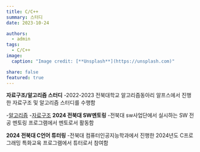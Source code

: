 ```yaml
---
title: C/C++
summary: 스터디
date: 2023-10-24

authors:
  - admin
tags:
  - C/C++
image:
  caption: "Image credit: [**Unsplash**](https://unsplash.com)"

share: false
featured: true
---
```

**자료구조/알고리즘 스터디**
-2022-2023 전북대학교 알고리즘동아리 알프스에서 진행한 자료구조 및 알고리즘 스터디를 수행함

-[알고리즘](https://github.com/wss0702/23ALPStudy/tree/main/Intermediate/wss0702)
-[자료구조](https://github.com/wss0702/22ALPStudy/tree/master/Data_Structure/2022-2/Code/wss0702)
**2024 전북대 SW멘토링**
-전북대 sw사업단에서 실시하는 SW 전공 멘토링 프로그램에서 멘토로서 활동함

**2024 전북대 C언어 튜터링**
-전북대 컴퓨터인공지능학과에서 진행한 2024년도 C프로그래밍 특화교육 프로그램에서 튜터로서 참여함